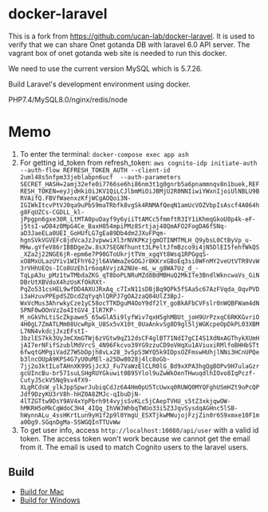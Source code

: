 # docker-laravel

This is a fork from https://github.com/ucan-lab/docker-laravel. It is used to verify that we can share Onet gotanda DB with laravel 6.0 API server. The vagrant box of onet gotanda web site is needed to run this docker. 

We need to use the current version MySQL which is 5.7.26.

Build Laravel's development environment using docker.

PHP7.4/MySQL8.0/nginx/redis/node

# Memo
1. To enter the terminal: `docker-compose exec app ash`
2. For getting id_token from refresh_token: `aws cognito-idp initiate-auth --auth-flow REFRESH_TOKEN_AUTH --client-id 2uml48s5nfpm33jeblabpn6ucf  --auth-parameters SECRET_HASH=2amj32efe0i7766se6hi86nm3t1g0gnrb5a6pnammnqv8n1buek,REFRESH_TOKEN=eyJjdHkiOiJKV1QiLCJlbmMiOiJBMjU2R0NNIiwiYWxnIjoiUlNBLU9BRVAifQ.FBVfWaenxzKfjWCgAOQoi3N-IGIWkItcvPtVJ0qa9uPbS9maTRbfk8vgSk4RNMAfQeqN1amUcVOZVbpIsAscf4A064hg8FqUZCs-CGDLL_kl-jPpgpn6gxe30R_LtMTA0puOayf9y6yiiTtAMCc5fmmftR3IY1iKhmqGkoU8p4k-eF-j5tsI-wD84z0MpG4Ce_BaxH054mpiPMz8Srtjaj48QmAFO2FogDA6fSNq-aD3JaeELa0UEI_GoHUfLG7gEa89Db4dm2JXuFPqm-hgnSVkVGVEFc8jdVcaJzJvpwwiXl3rNVKPKzjgmOTINMTMLH_Q9ybsL0CtByVp_u-MHw.gYfeV86rIBBDge2w.8sX7SEGNfhuntt3LPeltJfmBzco9i4jN5DlEI5fehfWkQS_XZa2j22NGE6jR-epm6e7P90GToUkrjtTVm_xgqYt8Wsq1RPGgqS-xO8MxULazUYiv1WIFhY62jl6AVWmaZeGOGJr8KKrxGBoEq3si0WFnMY2veUtVTR9VvW3rVHhUEQs-ICo8UzEh1r6oqAVvjzA2NUe-mL_w_g8WA7Uz_d_-TqLpA3u_pMz1twTMbdaZKG_qT8boPLNRuMZd8BdMBHuQ2MkITe3BndlWkncwaVs_GiNDBrUtXBVdoX4hzUsKfOkRXt-PqZo531csHEL9wfDD4AXUJRxAq_c7IxN11sDBjBq9QPk5fSAa5c67AzFVqda_OqvPVDi3aHzuvPPEpdSZDcdZqYyqhlQRPJ7gOA2zaQ04UlZ3BpJ-WxVcMus3AhrwkyCze1yC58ocTTKDguM4OoY9df2lY_goBkAFbCVFslr0nWQBFWam4dNSPNF0wOOnVz2o4ItGV4_IlR7KP-M_nGkVhLtiScZkpawe5_65wGlA5i9lyfWiv7qxH5ghMBUt_joH9UrPzxqC6RKKGvriO4H0gL7ZmATLMm08UcwRpk_U8Sx5vX10t_0UaAnkvSg8D9gl5ljWGKcpeOpDkPL03XBML7NN4vkdcjJxzEFstI-3bzlES7kk3UyJmCXmGTWj6zVGtw9qZ12dsCF4glBT71NdI7gCI4S1XdNxAGThykXUmHjAI7erNFifSzublMdVrcS_4N96Fkcvo39YG9zzuCD9oVHqXu1AViuxiRMlfoBHHbSTt6fwqtGMPgiVadZ7WSbDpjh8vLx28_3v5pS3WYQ5k9IDpsOZFmswHUhjlNNi3HCnUPQeb3lncOUpA9KPS4G7yU0uMEl-a25Dw8028j4lc8oGb-7jj2o3ktILoTAHnXK99SjJcXJ_Fu7VaWzElCLR0lG_Bd9xXPA3hgQgBOPv9H7ulaGzrgcUIncBu-br571suLSHgRUYGkuwit0B95Ylol9uZwWkOenTHwuqdlhIOvo8IqPczf-CutyJ5ckV5Nq9sv4fX9-XLgRCdsW_ylkJppSpwrJubiqCdJz6A4Hm0pU5TcUwxq0RUWQ0MYQFghUSmHZt9oPcQPJdf9DzyKU3rV8h-hHZ0A8ZMJc-qIbuDjN-4lTZGTtw9DsY9AV4xYpPbrh9t4vyjsSvKLc5jCAepTVHU_s5tZ3xkjqwOW-hMKRH5oMkCqWdoC3H4_4IQq_IhVWJWhbqTWUo33i5Z3JqvSysdqAGHnc5lSB-hWynnALu_4ssHKrtLun9yH1f2p9l0YmgU_ESXTjkwMWujojFzjZin0r6S9xmxe10F1ma0Og9.SGqnDgMa-5SWGQInTTUvWw`
3. To get user info, access `http://localhost:10080/api/user` with a valid id token. The access token won't work because we cannot get the email from it. The email is used to match Cognito users to the laravel users.

## Build

- [Build for Mac](https://github.com/ucan-lab/docker-laravel/wiki/Build-for-Mac)
- [Build for Windows](https://github.com/ucan-lab/docker-laravel/wiki/Build-for-Windows)

